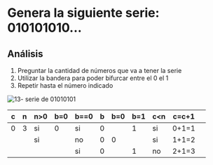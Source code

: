 # Genera la siguiente serie: 010101010...

## Análisis
1. Preguntar la cantidad de números que va a tener la serie 
2. Utilizar la bandera para poder bifurcar entre el 0  el 1
3. Repetir hasta el número indicado

![13- serie de 01010101](https://github.com/Jpandurre/Apuntes-primera-parcial-/assets/145734894/1695b0a0-a1c3-4d0a-8cfd-5887fcc85370)

| c | n | n>0 | b=0 | b==0 | b | b=0 | b=1 | c<n | c=c+1 |  |
|---|---|-----|-----|------|---|-----|-----|-----|-------|---|
| 0 | 3 | si  | 0   | si   | 0 |     | 1   | si  | 0+1=1 |  |
|   |   | si  |     | no   | 0 | 0   |     | si  | 1+1=2 |  |
|   |   |     |     | si   | 0 |     | 1   | no  | 2+1=3 |  |
